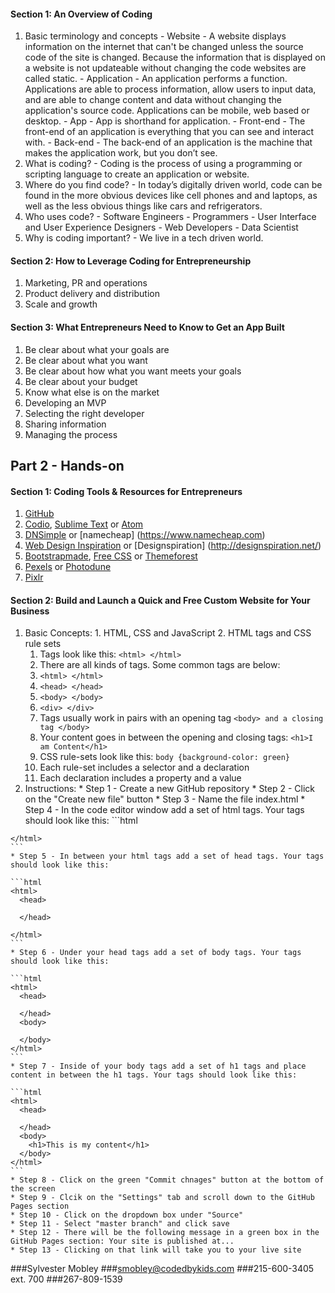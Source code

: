#### Section 1: An Overview of Coding
  1. Basic terminology and concepts
    - Website - A website displays information on the internet that can't be changed unless the source code of the site is changed. Because the information that is displayed on a website is not updateable without changing the code websites are called static. 
    - Application - An application performs a function. Applications are able to process information, allow users to input data, and are able to change content and data without changing the application's source code. Applications can be mobile, web based or desktop.
    - App - App is shorthand for application. 
    - Front-end - The front-end of an application is everything that you can see and interact with.
    - Back-end - The back-end of an application is the machine that makes the application work, but you don’t see.
  2. What is coding? 
    - Coding is the process of using a programming or scripting language to create an application or website.
  3. Where do you find code?
    - In today’s digitally driven world, code can be found in the more obvious devices like cell phones and and laptops, as well as the less obvious things like cars and refrigerators.
  4. Who uses code?
    - Software Engineers
    - Programmers
    - User Interface and User Experience Designers
    - Web Developers
    - Data Scientist 
  5. Why is coding important?
    - We live in a tech driven world. 

#### Section 2: How to Leverage Coding for Entrepreneurship
  1. Marketing, PR and operations
  2. Product delivery and distribution
  3. Scale and growth

#### Section 3: What Entrepreneurs Need to Know to Get an App Built
  1. Be clear about what your goals are
  2. Be clear about what you want
  3. Be clear about how what you want meets your goals
  4. Be clear about your budget
  5. Know what else is on the market
  6. Developing an MVP
  7. Selecting the right developer
  8. Sharing information
  9. Managing the process

## Part 2 - Hands-on
#### Section 1: Coding Tools & Resources for Entrepreneurs
  1. [GitHub](https://github.com) 
  2. [Codio](https://codio.com), [Sublime Text](https://www.sublimetext.com/3) or [Atom](https://atom.io/)
  3. [DNSimple](https://dnsimple.com/) or [namecheap] (https://www.namecheap.com)
  4. [Web Design Inspiration](http://www.webdesign-inspiration.com/) or [Designspiration] (http://designspiration.net/)
  5. [Bootstrapmade](https://bootstrapmade.com/), [Free CSS](http://www.free-css.com/free-css-templates) or [Themeforest](https://themeforest.net/)
  6. [Pexels](https://www.pexels.com/) or [Photodune](https://photodune.net)
  7. [Pixlr](https://pixlr.com/)
  
#### Section 2: Build and Launch a Quick and Free Custom Website for Your Business
  1. Basic Concepts:
    1. HTML, CSS and JavaScript
    2. HTML tags and CSS rule sets
      1. Tags look like this: `<html> </html>`
      2. There are all kinds of tags. Some common tags are below:
        1. `<html> </html>`
        2. `<head> </head>`
        3. `<body> </body>`
        4. `<div> </div>`
      3. Tags usually work in pairs with an opening tag `<body> and a closing tag </body>`
      4. Your content goes in between the opening and closing tags: `<h1>I am Content</h1>`
      5. CSS rule-sets look like this: `body {background-color: green}`
      6. Each rule-set includes a selector and a declaration
      7. Each declaration includes a property and a value
  2. Instructions:
    * Step 1 - Create a new GitHub repository
    * Step 2 - Click on the "Create new file" button
    * Step 3 - Name the file index.html
    * Step 4 - In the code editor window add a set of html tags. Your tags should look like this:
    ```html
    <html>
    
    </html>
    ```
    * Step 5 - In between your html tags add a set of head tags. Your tags should look like this:
    
    ```html
    <html>
      <head>
      
      </head>
    
    </html>
    ```
    * Step 6 - Under your head tags add a set of body tags. Your tags should look like this:
    
    ```html
    <html>
      <head>
      
      </head>
      <body>
      
      </body>
    </html>
    ```
    * Step 7 - Inside of your body tags add a set of h1 tags and place content in between the h1 tags. Your tags should look like this:
  
    ```html
    <html>
      <head>
      
      </head>
      <body>
        <h1>This is my content</h1>
      </body>
    </html>
    ```  
    * Step 8 - Click on the green "Commit chnages" button at the bottom of the screen
    * Step 9 - Clcik on the "Settings" tab and scroll down to the GitHub Pages section
    * Step 10 - Click on the dropdown box under "Source"
    * Step 11 - Select "master branch" and click save
    * Step 12 - There will be the following message in a green box in the GitHub Pages section: Your site is published at...
    * Step 13 - Clicking on that link will take you to your live site

###Sylvester Mobley
###smobley@codedbykids.com
###215-600-3405 ext. 700
###267-809-1539    
    
    
